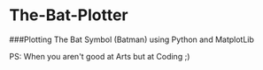 # The-Bat-Plotter
###Plotting The Bat Symbol (Batman) using Python and MatplotLib


PS: When you aren't good at Arts but at Coding ;)

